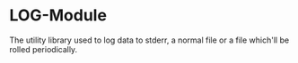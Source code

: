 LOG-Module
==========

The utility library used to log data to stderr, a normal file or a file which'll be rolled periodically.
